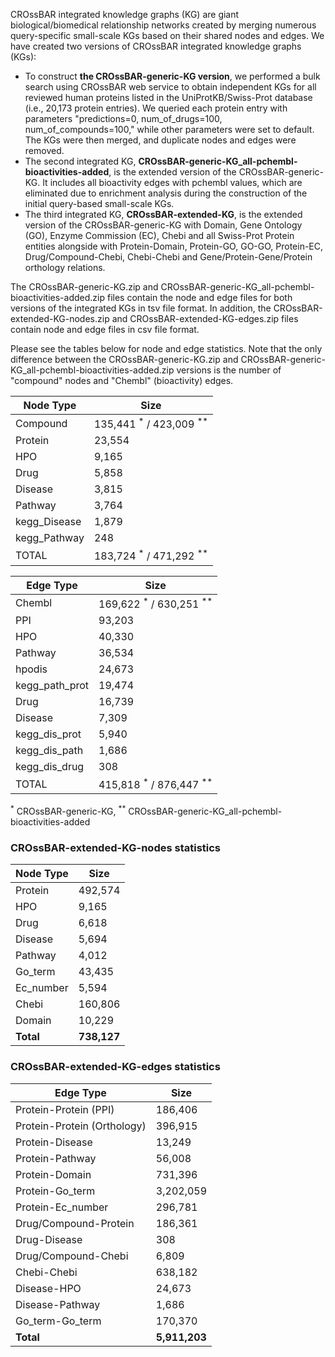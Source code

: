 CROssBAR integrated knowledge graphs (KG) are giant biological/biomedical relationship networks created by merging numerous query-specific small-scale KGs based on their shared nodes and edges. We have created two versions of CROssBAR integrated knowledge graphs (KGs):
- To construct **the CROssBAR-generic-KG version**, we performed a bulk search using CROssBAR web service to obtain independent KGs for all reviewed human proteins listed in the UniProtKB/Swiss-Prot database (i.e., 20,173 protein entries). We queried each protein entry with parameters "predictions=0, num_of_drugs=100, num_of_compounds=100," while other parameters were set to default. The KGs were then merged, and duplicate nodes and edges were removed.
- The second integrated KG, **CROssBAR-generic-KG_all-pchembl-bioactivities-added**, is the extended version of the CROssBAR-generic-KG. It includes all bioactivity edges with pchembl values, which are eliminated due to enrichment analysis during the construction of the initial query-based small-scale KGs.
- The third integrated KG, **CROssBAR-extended-KG**, is the extended version of the CROssBAR-generic-KG with Domain, Gene Ontology (GO), Enzyme Commission (EC), Chebi and all Swiss-Prot Protein entities alongside with Protein-Domain, Protein-GO, GO-GO, Protein-EC, Drug/Compound-Chebi, Chebi-Chebi and Gene/Protein-Gene/Protein orthology relations.

The CROssBAR-generic-KG.zip and CROssBAR-generic-KG_all-pchembl-bioactivities-added.zip files contain the node and edge files for both versions of the integrated KGs in tsv file format. In addition, the CROssBAR-extended-KG-nodes.zip and CROssBAR-extended-KG-edges.zip files contain node and edge files in csv file format.

Please see the tables below for node and edge statistics. Note that the only difference between the CROssBAR-generic-KG.zip and CROssBAR-generic-KG_all-pchembl-bioactivities-added.zip versions is the number of "compound" nodes and "Chembl" (bioactivity) edges.

| **Node Type**	| **Size** |
| ------------- | -------- |  
Compound	| 135,441 <sup>*</sup> / 423,009 <sup>**</sup> 
Protein	| 23,554 
HPO	| 9,165
Drug	| 5,858
Disease	| 3,815
Pathway	| 3,764
kegg_Disease 	| 1,879
kegg_Pathway 	| 248
TOTAL	| 183,724 <sup>*</sup> / 471,292 <sup>**</sup>
</td><td>
  
| **Edge Type**	| **Size** |
| ------------- | -------- | 
Chembl	| 169,622 <sup>*</sup> / 630,251 <sup>**</sup> 
PPI	| 93,203
HPO	| 40,330
Pathway	| 36,534
hpodis	| 24,673
kegg_path_prot	| 19,474
Drug	| 16,739
Disease	| 7,309
kegg_dis_prot	| 5,940
kegg_dis_path	| 1,686
kegg_dis_drug	| 308
TOTAL	| 415,818 <sup>*</sup> / 876,447 <sup>**</sup> 

<sup>*</sup> CROssBAR-generic-KG, <sup>**</sup> CROssBAR-generic-KG_all-pchembl-bioactivities-added

  
### CROssBAR-extended-KG-nodes statistics ###
| **Node Type**	| **Size** |
| ------------- | -------- |
Protein	| 492,574
HPO | 9,165
Drug	| 6,618
Disease	| 5,694
Pathway	| 4,012
Go_term | 43,435
Ec_number | 5,594
Chebi | 160,806
Domain | 10,229
**Total** | **738,127**
  
### CROssBAR-extended-KG-edges statistics ###
| **Edge Type**	| **Size** |
| ------------- | -------- |
Protein-Protein (PPI) | 186,406
Protein-Protein (Orthology) | 396,915
Protein-Disease | 13,249
Protein-Pathway | 56,008
Protein-Domain | 731,396
Protein-Go_term | 3,202,059
Protein-Ec_number | 296,781
Drug/Compound-Protein | 186,361
Drug-Disease | 308
Drug/Compound-Chebi | 6,809
Chebi-Chebi | 638,182
Disease-HPO | 24,673
Disease-Pathway | 1,686
Go_term-Go_term | 170,370
**Total** | **5,911,203**

